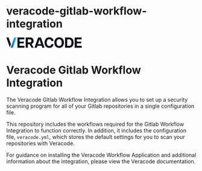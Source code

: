 # veracode-gitlab-workflow-integration

![Veracode](imgs/vclogo-light-mode.png)

# Veracode Gitlab Workflow Integration 

The Veracode Gitlab Workflow Integration allows you to set up a security scanning program for all of your Gitlab repositories in a single configuration file.

This repository includes the workflows required for the Gitlab Workflow Integration to function correctly. In addition, it includes the configuration file, `veracode.yml`, which stores the default settings for you to scan your repositories with Veracode.

For guidance on installing the Veracode Workflow Application and additional information about the integration, please view the Veracode documentation.
